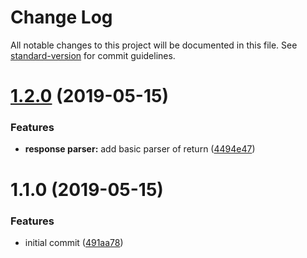 # Change Log

All notable changes to this project will be documented in this file. See [standard-version](https://github.com/conventional-changelog/standard-version) for commit guidelines.

<a name="1.2.0"></a>
# [1.2.0](https://github.com/simondarke/shrewdxml/compare/v1.1.0...v1.2.0) (2019-05-15)


### Features

* **response parser:** add basic parser of return ([4494e47](https://github.com/simondarke/shrewdxml/commit/4494e47))



<a name="1.1.0"></a>
# 1.1.0 (2019-05-15)


### Features

* initial commit ([491aa78](https://github.com/simondarke/shrewdxml/commit/491aa78))
